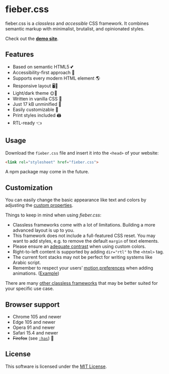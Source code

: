 # fieber.css

fieber.css is a *classless* and *accessible* CSS framework. It combines semantic markup with minimalist, brutalist, and opinionated styles.

Check out the [**demo site**](https://fieber.hack.re).

## Features

* Based on semantic HTML5 💕
* Accessibility-first approach 💪
* Supports every modern HTML element 🌎
* Responsive layout 🖥📱
* Light/dark theme 🌞🌚
* Written in vanilla CSS 🍦
* Just 17 kB unminified 🤏
* Easily customizable 🔧
* Print styles included 🖨
* RTL-ready 👈

## Usage

Download the `fieber.css` file and insert it into the `<head>` of your website:

```html
<link rel="stylesheet" href="fieber.css">
```

A npm package may come in the future.

## Customization

You can easily change the basic appearance like text and colors by adjusting the [custom properties](https://developer.mozilla.org/en-US/docs/Web/CSS/Using_CSS_custom_properties).

Things to keep in mind when using *fieber.css*:

* Classless frameworks come with a lot of limitations. Building a more advanced layout is up to you.
* This framework does not include a full-featured CSS reset. You may want to add styles, e.g. to remove the default `margin` of text elements.
* Please ensure an [adequate contrast](https://www.w3.org/WAI/WCAG21/Understanding/contrast-minimum.html) when using custom colors.
* Right-to-left content is supported by adding `dir="rtl"` to the `<html>` tag.
* The current font stacks may not be perfect for writing systems like Arabic script.
* Remember to respect your users’ [motion preferences](https://developer.mozilla.org/en-US/docs/Web/CSS/@media/prefers-reduced-motion) when adding animations. ([Example](https://github.com/csstools/sanitize.css/blob/main/reduce-motion.css))

There are many [other classless frameworks](https://www.cssbed.com) that may be better suited for your specific use case.

## Browser support

* Chrome 105 and newer
* Edge 105 and newer
* Opera 91 and newer
* Safari 15.4 and newer
* <del>Firefox</del> (see [`:has`](https://caniuse.com/css-has)) 🙈

## License

This software is licensed under the [MIT License](https://opensource.org/licenses/MIT).
